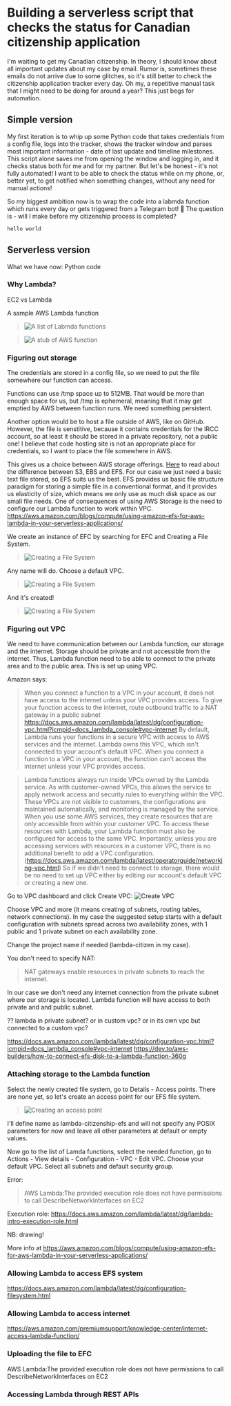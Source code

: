 # Building a serverless script that checks the status for Canadian citizenship application

I'm waiting to get my Canadian citizenship. In theory, I should know about all important updates about my case by email. Rumor is, sometimes these emails do not arrive due to some glitches, so it's still better to check the citizenship application tracker every day. Oh my, a repetitive manual task that I might need to be doing for around a year? This just begs for automation. 


## Simple version

My first iteration is to whip up some Python code that takes credentials from a config file, logs into the tracker, shows the tracker window and parses most important information - date of last update and timeline milestones. This script alone saves me from opening the window and logging in, and it checks status both for me and for my partner. But let's be honest - it's not fully automated! I want to be able to check the status while on my phone, or, better yet, to get notified when something changes, without any need for manual actions!

So my biggest ambition now is to wrap the code into a labmda function which runs every day or gets triggered from a Telegram bot! 🤩 
The question is - will I make before my citizenship process is completed?

` hello world `

## Serverless version

What we have now:
Python code

### Why Lambda?

EC2 vs Lambda

A sample AWS Lambda function

> ![A list of Labmda functions](aws1.png)

> ![A stub of AWS function](aws2.png)

### Figuring out storage
The credentials are stored in a config file, so we need to put the file somewhere our function can access. 

Functions can use /tmp space up to 512MB. That would be more than enough space for us, but /tmp is ephemeral, meaning that it may get emptied by AWS between function runs. We need something persistent. 

Another option would be to host a file outside of AWS, like on GitHub. However, the file is senstitive, because it contains credentials for the IRCC account, so at least it should be stored in a private repository, not a public one! I believe that code hosting site is not an appropriate place for credentials, so I want to place the file somewhere in AWS. 

This gives us a choice between AWS storage offerings. [Here](https://dzone.com/articles/confused-by-aws-storage-options-s3-ebs-amp-efs-explained) to read about the difference between S3, EBS and EFS. For our case we just need a basic text file stored, so EFS suits us the best. EFS provides us basic file structure paradigm for storing a simple file in a conventional format, and it provides us elasticity of size, which means we only use as much disk space as our small file needs. 
One of consequences of using AWS Storage is the need to configure our Lambda function to work within VPC.
https://aws.amazon.com/blogs/compute/using-amazon-efs-for-aws-lambda-in-your-serverless-applications/

We create an instance of EFC by searching for EFC and Creating a File System.
> ![Creating a File System](aws3.png) 

Any name will do. Choose a default VPC. 
> ![Creating a File System](aws4.png)

And it's created!
> ![Creating a File System](aws5.png)

### Figuring out VPC

We need to have communication between our Lambda function, our storage and the internet. Storage should be private and not accessible from the internet. Thus, Lambda function need to be able to connect to the private area and to the public area. This is set up using VPC.

Amazon says:
> When you connect a function to a VPC in your account, it does not have access to the internet unless your VPC provides access. To give your function access to the internet, route outbound traffic to a NAT gateway in a public subnet
> https://docs.aws.amazon.com/lambda/latest/dg/configuration-vpc.html?icmpid=docs_lambda_console#vpc-internet
> By default, Lambda runs your functions in a secure VPC with access to AWS services and the internet. Lambda owns this VPC, which isn't connected to your account's default VPC. When you connect a function to a VPC in your account, the function can't access the internet unless your VPC provides access.

> Lambda functions always run inside VPCs owned by the Lambda service. As with customer-owned VPCs, this allows the service to apply network access and security rules to everything within the VPC. These VPCs are not visible to customers, the configurations are maintained automatically, and monitoring is managed by the service.
> When you use some AWS services, they create resources that are only accessible from within your customer VPC. To access these resources with Lambda, your Lambda function must also be configured for access to the same VPC. Importantly, unless you are accessing services with resources in a customer VPC, there is no additional benefit to add a VPC configuration.
(https://docs.aws.amazon.com/lambda/latest/operatorguide/networking-vpc.html)
So if we didn't need to connect to storage, there would be no need to set up VPC either by editing our account's default VPC or creating a new one. 

Go to VPC dashboard and click Create VPC:
![Create VPC](aws7.png)

Choose VPC and more (it means creating of subnets, routing tables, network connections).
In my case the suggested setup starts with a default configuration with subnets spread across two availability zones, with 1 public and 1 private subnet on each availability zone.

Change the project name if needed (lambda-citizen in my case). 

You don't need to specify NAT:

>  NAT gateways enable resources in private subnets to reach the internet. 

In our case we don't need any internet connection from the private subnet where our storage is located. Lambda function will have access to both private and and public subnet. 

?? lambda in private subnet? or in custom vpc? or in its own vpc but connected to a custom vpc? 

https://docs.aws.amazon.com/lambda/latest/dg/configuration-vpc.html?icmpid=docs_lambda_console#vpc-internet
https://dev.to/aws-builders/how-to-connect-efs-disk-to-a-lambda-function-360g


### Attaching storage to the Lambda function

Select the newly created file system, go to Details - Access points. There are none yet, so let's create an access point for our EFS file system.

>  ![Creating an access point](aws6.png)

I'll define name as lambda-citizenship-efs and will not specify any POSIX parameters for now and leave all other parameters at default or empty values.

Now go to the list of Lamda functions, select the needed function, go to Actions - View details - Configuration - VPC - Edit VPC. Choose your default VPC.
Select all subnets and default security group. 

Error:
> AWS Lambda:The provided execution role does not have permissions to call DescribeNetworkInterfaces on EC2

Execution role: https://docs.aws.amazon.com/lambda/latest/dg/lambda-intro-execution-role.html

NB: drawing!



More info at https://aws.amazon.com/blogs/compute/using-amazon-efs-for-aws-lambda-in-your-serverless-applications/

### Allowing Lambda to access EFS system

https://docs.aws.amazon.com/lambda/latest/dg/configuration-filesystem.html

### Allowing Lambda to access internet

https://aws.amazon.com/premiumsupport/knowledge-center/internet-access-lambda-function/

### Uploading the file to EFC

AWS Lambda:The provided execution role does not have permissions to call DescribeNetworkInterfaces on EC2

### Accessing Lambda through REST APIs
